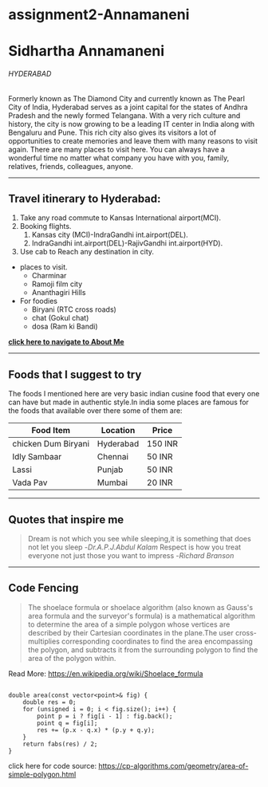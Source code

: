 # assignment2-Annamaneni
# Sidhartha Annamaneni
###### HYDERABAD
Formerly known as The Diamond City and currently known as The Pearl City of India, Hyderabad serves as a joint capital for the states of Andhra Pradesh and the newly formed Telangana. With a very rich culture and history, the city is now growing to be a leading IT center in India along with Bengaluru and Pune. This rich city also gives its visitors a lot of opportunities to create memories and leave them with many reasons to visit again. There are many places to visit here. You can always have a wonderful time no matter what company you have with you, family, relatives, friends, colleagues, anyone.

---

## Travel itinerary to Hyderabad:

1. Take any road commute to Kansas International airport(MCI).
2. Booking flights.
    1. Kansas city (MCI)-IndraGandhi int.airport(DEL).
    2. IndraGandhi int.airport(DEL)-RajivGandhi int.airport(HYD).
3. Use cab to Reach any destination in city.

* places to visit.
    * Charminar 
    * Ramoji film city
    * Ananthagiri Hills
* For foodies
    * Biryani (RTC cross roads)
    * chat (Gokul chat)
    * dosa (Ram ki Bandi)

**[click here to navigate to About Me](AboutMe.md)**

---

## Foods that I suggest to try
The foods I mentioned here are very basic indian cusine food that every one can have but made in authentic style.In india some places are famous for the foods that available over there some of them are:

|  Food Item        |  Location   |  Price  |
|---                |---          |---      |
|chicken Dum Biryani|  Hyderabad  | 150 INR |
|Idly Sambaar       |  Chennai    |  50 INR |
|Lassi              |  Punjab     |  50 INR |
|Vada Pav           |  Mumbai     |  20 INR |

---

## Quotes that inspire me

>Dream is not which you see while sleeping,it is something that does not let you sleep
-*Dr.A.P.J.Abdul Kalam*
>Respect is how you treat everyone not just those you want to impress
-*Richard Branson*

---

## Code Fencing
>The shoelace formula or shoelace algorithm (also known as Gauss's area formula and the surveyor's formula) is a mathematical algorithm to determine the area of a simple polygon whose vertices are described by their Cartesian coordinates in the plane.The user cross-multiplies corresponding coordinates to find the area encompassing the polygon, and subtracts it from the surrounding polygon to find the area of the polygon within.

Read More: <https://en.wikipedia.org/wiki/Shoelace_formula>

~~~

double area(const vector<point>& fig) {
    double res = 0;
    for (unsigned i = 0; i < fig.size(); i++) {
        point p = i ? fig[i - 1] : fig.back();
        point q = fig[i];
        res += (p.x - q.x) * (p.y + q.y);
    }
    return fabs(res) / 2;
}

~~~

click here for code source: <https://cp-algorithms.com/geometry/area-of-simple-polygon.html>